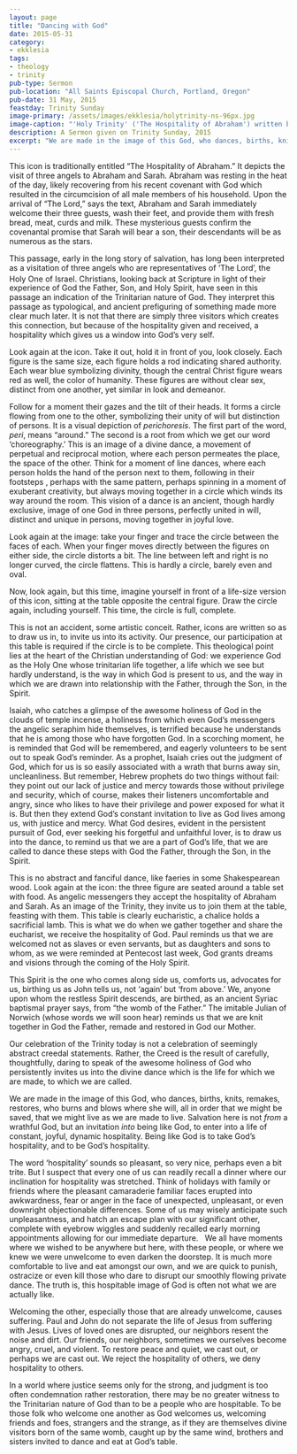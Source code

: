 ```yaml
---
layout: page
title: "Dancing with God"
date: 2015-05-31
category:
- ekklesia
tags:
- theology
- trinity
pub-type: Sermon
pub-location: "All Saints Episcopal Church, Portland, Oregon"
pub-date: 31 May, 2015
feastday: Trinity Sunday
image-primary: /assets/images/ekklesia/holytrinity-ns-96px.jpg
image-caption: "'Holy Trinity' ('The Hospitality of Abraham') written by a Nun of New Skete."
description: A Sermon given on Trinity Sunday, 2015
excerpt: "We are made in the image of this God, who dances, births, knits, remakes, restores, who burns and blows where she will, all in order that we might be saved, that we might live as we are made to live. Salvation here is not *from* a wrathful God, but an invitation *into* being like God, to enter into a life of constant, joyful, dynamic hospitality. Being like God is to take God’s hospitality, and to be God’s hospitality."
---
```


This icon is traditionally entitled “The Hospitality of Abraham.” It depicts the visit of three angels to Abraham and Sarah. Abraham was resting in the heat of the day, likely recovering from his recent covenant with God which resulted in the circumcision of all male members of his household. Upon the arrival of “The Lord,” says the text, Abraham and Sarah immediately welcome their three guests, wash their feet, and provide them with fresh bread, meat, curds and milk. These mysterious guests confirm the covenantal promise that Sarah will bear a son, their descendants will be as numerous as the stars.

This passage, early in the long story of salvation, has long been interpreted as a visitation of three angels who are representatives of ‘The Lord’, the Holy One of Israel.<sup>⁠</sup> Christians, looking back at Scripture in light of their experience of God the Father, Son, and Holy Spirit, have seen in this passage an indication of the Trinitarian nature of God. They interpret this passage as typological, and ancient prefiguring of something made more clear much later. It is not that there are simply three visitors which creates this connection, but because of the hospitality given and received, a hospitality which gives us a window into God’s very self.

Look again at the icon. Take it out, hold it in front of you, look closely. Each figure is the same size, each figure holds a rod indicating shared authority. Each wear blue symbolizing divinity, though the central Christ figure wears red as well, the color of humanity. These figures are without clear sex, distinct from one another, yet similar in look and demeanor.

Follow for a moment their gazes and the tilt of their heads. It forms a circle flowing from one to the other, symbolizing their unity of will but distinction of persons. It is a visual depiction of <em>perichoresis</em>. The first part of the word, <em>peri</em>, means “around.” The second is a root from which we get our word ‘choreography.’ This is an image of a divine dance, a movement of perpetual and reciprocal motion, where each person permeates the place, the space of the other. Think for a moment of line dances, where each person holds the hand of the person next to them, following in their footsteps , perhaps with the same pattern, perhaps spinning in a moment of exuberant creativity, but always moving together in a circle which winds its way around the room. This vision of a dance is an ancient, though hardly exclusive, image of one God in three persons, perfectly united in will, distinct and unique in persons, moving together in joyful love.

Look again at the image: take your finger and trace the circle between the faces of each. When your finger moves directly between the figures on either side, the circle distorts a bit. The line between left and right is no longer curved, the circle flattens. This is hardly a circle, barely even and oval.

Now, look again, but this time, imagine yourself in front of a life-size version of this icon, sitting at the table opposite the central figure. Draw the circle again, including yourself. This time, the circle is full, complete.

This is not an accident, some artistic conceit. Rather, icons are written so as to draw us in, to invite us into its activity. Our presence, our participation at this table is required if the circle is to be complete. This theological point lies at the heart of the Christian understanding of God: we experience God as the Holy One whose trinitarian life together, a life which we see but hardly understand, is the way in which God is present to us, and the way in which we are drawn into relationship with the Father, through the Son, in the Spirit.

Isaiah, who catches a glimpse of the awesome holiness of God in the clouds of temple incense, a holiness from which even God’s messengers the angelic seraphim hide themselves, is terrified because he understands that he is among those who have forgotten God. In a scorching moment, he is reminded that God will be remembered, and eagerly volunteers to be sent out to speak God’s reminder. As a prophet, Isaiah cries out the judgment of God, which for us is so easily associated with a wrath that burns away sin, uncleanliness. But remember, Hebrew prophets do two things without fail: they point out our lack of justice and mercy towards those without privilege and security, which of course, makes their listeners uncomfortable and angry, since who likes to have their privilege and power exposed for what it is. But then they extend God’s constant invitation to live as God lives among us, with justice and mercy. What God desires, evident in the persistent pursuit of God, ever seeking his forgetful and unfaithful lover, is to draw us into the dance, to remind us that we are a part of God’s life, that we are called to dance these steps with God the Father, through the Son, in the Spirit.

This is no abstract and fanciful dance, like faeries in some Shakespearean wood. Look again at the icon: the three figure are seated around a table set with food. As angelic messengers they accept the hospitality of Abraham and Sarah. As an image of the Trinity, they invite us to join them at the table, feasting with them. This table is clearly eucharistic, a chalice holds a sacrificial lamb. This is what we do when we gather together and share the eucharist, we receive the hospitality of God. Paul reminds us that we are welcomed not as slaves or even servants, but as daughters and sons to whom, as we were reminded at Pentecost last week, God grants dreams and visions through the coming of the Holy Spirit.

This Spirit is the one who comes along side us, comforts us, advocates for us, birthing us as John tells us, not ‘again’ but ‘from above.’ We, anyone upon whom the restless Spirit descends, are birthed, as an ancient Syriac baptismal prayer says, from “the womb of the Father.” The imitable Julian of Norwich (whose words we will soon hear) reminds us that we are knit together in God the Father, remade and restored in God our Mother.

Our celebration of the Trinity today is not a celebration of seemingly abstract creedal statements. Rather, the Creed is the result of carefully, thoughtfully, daring to speak of the awesome holiness of God who persistently invites us into the divine dance which is the life for which we are made, to which we are called.

We are made in the image of this God, who dances, births, knits, remakes, restores, who burns and blows where she will, all in order that we might be saved, that we might live as we are made to live. Salvation here is not *from* a wrathful God, but an invitation *into* being like God, to enter into a life of constant, joyful, dynamic hospitality. Being like God is to take God’s hospitality, and to be God’s hospitality.

The word ‘hospitality’ sounds so pleasant, so very nice, perhaps even a bit trite. But I suspect that every one of us can readily recall a dinner where our inclination for hospitality was stretched. Think of holidays with family or friends where the pleasant camaraderie familiar faces erupted into awkwardness, fear or anger in the face of unexpected, unpleasant, or even downright objectionable differences. Some of us may wisely anticipate such unpleasantness, and hatch an escape plan with our significant other, complete with eyebrow wiggles and suddenly recalled early morning appointments allowing for our immediate departure.   We all have moments where we wished to be anywhere but here, with these people, or where we knew we were unwelcome to even darken the doorstep. It is much more comfortable to live and eat amongst our own, and we are quick to punish, ostracize or even kill those who dare to disrupt our smoothly flowing private dance. The truth is, this hospitable image of God is often not what we are actually like.

Welcoming the other, especially those that are already unwelcome, causes suffering. Paul and John do not separate the life of Jesus from suffering with Jesus. Lives of loved ones are disrupted, our neighbors resent the noise and dirt. Our friends, our neighbors, sometimes we ourselves become angry, cruel, and violent. To restore peace and quiet, we cast out, or perhaps we are cast out. We reject the hospitality of others, we deny hospitality to others.

In a world where justice seems only for the strong, and judgment is too often condemnation rather restoration, there may be no greater witness to the Trinitarian nature of God than to be a people who are hospitable. To be those folk who welcome one another as God welcomes us, welcoming friends and foes, strangers and the strange, as if they are themselves divine visitors born of the same womb, caught up by the same wind, brothers and sisters invited to dance and eat at God’s table.

